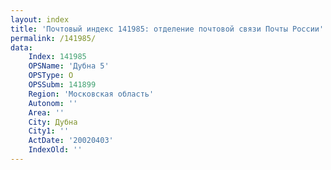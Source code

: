 ```yaml
---
layout: index
title: 'Почтовый индекс 141985: отделение почтовой связи Почты России'
permalink: /141985/
data:
    Index: 141985
    OPSName: 'Дубна 5'
    OPSType: О
    OPSSubm: 141899
    Region: 'Московская область'
    Autonom: ''
    Area: ''
    City: Дубна
    City1: ''
    ActDate: '20020403'
    IndexOld: ''
---
```

